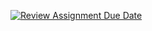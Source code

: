 [![Review Assignment Due Date](https://github.com/SistemasTecTlaxiaco/repo-con-acta-y-tablero-kanban-equipo-r.wiki.git)]()

